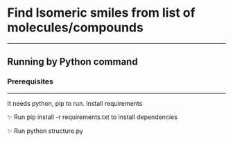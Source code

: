 # Find Isomeric smiles from list of molecules/compounds 



---

## Running by Python command

### Prerequisites
---

It needs python, pip to run. Install requirements

:sparkles: Run pip install -r requirements.txt to install dependencies

:sparkles: Run python structure.py
